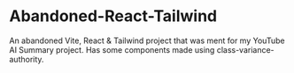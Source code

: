 # Abandoned-React-Tailwind
An abandoned Vite, React &amp; Tailwind project that was ment for my YouTube AI Summary project. Has some components made using class-variance-authority.
